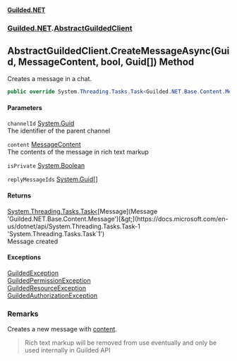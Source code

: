 
#### [Guilded.NET](Guilded_NET 'Guilded_NET')
### [Guilded.NET](Guilded_NET#Guilded_NET 'Guilded.NET').[AbstractGuildedClient](AbstractGuildedClient 'Guilded.NET.AbstractGuildedClient')
## AbstractGuildedClient.CreateMessageAsync(Guid, MessageContent, bool, Guid[]) Method
Creates a message in a chat.  
```csharp
public override System.Threading.Tasks.Task<Guilded.NET.Base.Content.Message> CreateMessageAsync(System.Guid channelId, Guilded.NET.Base.Chat.MessageContent content, bool isPrivate, params System.Guid[] replyMessageIds);
```

#### Parameters
<a name='Guilded_NET_AbstractGuildedClient_CreateMessageAsync(System_Guid_Guilded_NET_Base_Chat_MessageContent_bool_System_Guid__)_channelId'></a>
`channelId` [System.Guid](https://docs.microsoft.com/en-us/dotnet/api/System.Guid 'System.Guid')  
The identifier of the parent channel
  
<a name='Guilded_NET_AbstractGuildedClient_CreateMessageAsync(System_Guid_Guilded_NET_Base_Chat_MessageContent_bool_System_Guid__)_content'></a>
`content` [MessageContent](MessageContent 'Guilded.NET.Base.Chat.MessageContent')  
The contents of the message in rich text markup
  
<a name='Guilded_NET_AbstractGuildedClient_CreateMessageAsync(System_Guid_Guilded_NET_Base_Chat_MessageContent_bool_System_Guid__)_isPrivate'></a>
`isPrivate` [System.Boolean](https://docs.microsoft.com/en-us/dotnet/api/System.Boolean 'System.Boolean')  
  
<a name='Guilded_NET_AbstractGuildedClient_CreateMessageAsync(System_Guid_Guilded_NET_Base_Chat_MessageContent_bool_System_Guid__)_replyMessageIds'></a>
`replyMessageIds` [System.Guid](https://docs.microsoft.com/en-us/dotnet/api/System.Guid 'System.Guid')[[]](https://docs.microsoft.com/en-us/dotnet/api/System.Array 'System.Array')  
  

#### Returns
[System.Threading.Tasks.Task&lt;](https://docs.microsoft.com/en-us/dotnet/api/System.Threading.Tasks.Task-1 'System.Threading.Tasks.Task`1')[Message](Message 'Guilded.NET.Base.Content.Message')[&gt;](https://docs.microsoft.com/en-us/dotnet/api/System.Threading.Tasks.Task-1 'System.Threading.Tasks.Task`1')  
Message created

#### Exceptions
[GuildedException](GuildedException 'Guilded.NET.Base.GuildedException')  
[GuildedPermissionException](GuildedPermissionException 'Guilded.NET.Base.GuildedPermissionException')  
[GuildedResourceException](GuildedResourceException 'Guilded.NET.Base.GuildedResourceException')  
[GuildedAuthorizationException](GuildedAuthorizationException 'Guilded.NET.Base.GuildedAuthorizationException')  
### Remarks
Creates a new message with [content](AbstractGuildedClient_CreateMessageAsync(Guid_MessageContent_bool_Guid__)#Guilded_NET_AbstractGuildedClient_CreateMessageAsync(System_Guid_Guilded_NET_Base_Chat_MessageContent_bool_System_Guid__)_content 'Guilded.NET.AbstractGuildedClient.CreateMessageAsync(System.Guid, Guilded.NET.Base.Chat.MessageContent, bool, System.Guid[]).content').

<blockquote class="warning">  
    Rich text markup will be removed from use eventually and only be used internally  
    in Guilded API  
</blockquote>
